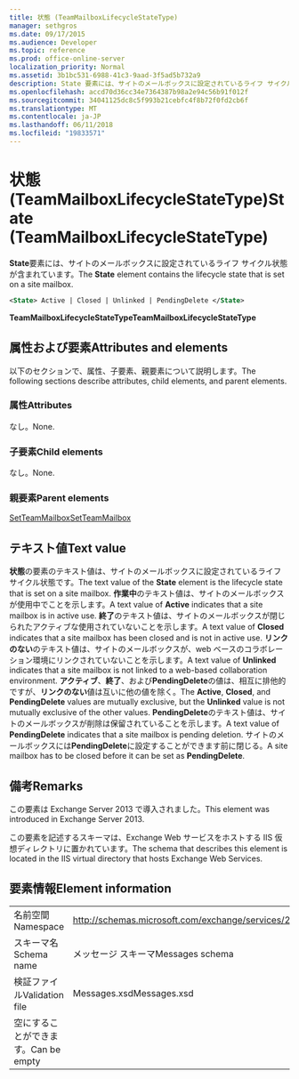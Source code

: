 ```yaml
---
title: 状態 (TeamMailboxLifecycleStateType)
manager: sethgros
ms.date: 09/17/2015
ms.audience: Developer
ms.topic: reference
ms.prod: office-online-server
localization_priority: Normal
ms.assetid: 3b1bc531-6988-41c3-9aad-3f5ad5b732a9
description: State 要素には、サイトのメールボックスに設定されているライフ サイクル状態が含まれています。
ms.openlocfilehash: accd70d36cc34e7364387b98a2e94c56b91f012f
ms.sourcegitcommit: 34041125dc8c5f993b21cebfc4f8b72f0fd2cb6f
ms.translationtype: MT
ms.contentlocale: ja-JP
ms.lasthandoff: 06/11/2018
ms.locfileid: "19833571"
---
```

# <a name="state-teammailboxlifecyclestatetype"></a><span data-ttu-id="39d3f-103">状態 (TeamMailboxLifecycleStateType)</span><span class="sxs-lookup"><span data-stu-id="39d3f-103">State (TeamMailboxLifecycleStateType)</span></span>

<span data-ttu-id="39d3f-104">**State**要素には、サイトのメールボックスに設定されているライフ サイクル状態が含まれています。</span><span class="sxs-lookup"><span data-stu-id="39d3f-104">The **State** element contains the lifecycle state that is set on a site mailbox.</span></span> 
  
```XML
<State> Active | Closed | Unlinked | PendingDelete </State>
```

<span data-ttu-id="39d3f-105">**TeamMailboxLifecycleStateType**</span><span class="sxs-lookup"><span data-stu-id="39d3f-105">**TeamMailboxLifecycleStateType**</span></span>

## <a name="attributes-and-elements"></a><span data-ttu-id="39d3f-106">属性および要素</span><span class="sxs-lookup"><span data-stu-id="39d3f-106">Attributes and elements</span></span>

<span data-ttu-id="39d3f-107">以下のセクションで、属性、子要素、親要素について説明します。</span><span class="sxs-lookup"><span data-stu-id="39d3f-107">The following sections describe attributes, child elements, and parent elements.</span></span>
  
### <a name="attributes"></a><span data-ttu-id="39d3f-108">属性</span><span class="sxs-lookup"><span data-stu-id="39d3f-108">Attributes</span></span>

<span data-ttu-id="39d3f-109">なし。</span><span class="sxs-lookup"><span data-stu-id="39d3f-109">None.</span></span>
  
### <a name="child-elements"></a><span data-ttu-id="39d3f-110">子要素</span><span class="sxs-lookup"><span data-stu-id="39d3f-110">Child elements</span></span>

<span data-ttu-id="39d3f-111">なし。</span><span class="sxs-lookup"><span data-stu-id="39d3f-111">None.</span></span>
  
### <a name="parent-elements"></a><span data-ttu-id="39d3f-112">親要素</span><span class="sxs-lookup"><span data-stu-id="39d3f-112">Parent elements</span></span>

[<span data-ttu-id="39d3f-113">SetTeamMailbox</span><span class="sxs-lookup"><span data-stu-id="39d3f-113">SetTeamMailbox</span></span>](setteammailbox.md)
  
## <a name="text-value"></a><span data-ttu-id="39d3f-114">テキスト値</span><span class="sxs-lookup"><span data-stu-id="39d3f-114">Text value</span></span>

<span data-ttu-id="39d3f-115">**状態**の要素のテキスト値は、サイトのメールボックスに設定されているライフ サイクル状態です。</span><span class="sxs-lookup"><span data-stu-id="39d3f-115">The text value of the **State** element is the lifecycle state that is set on a site mailbox.</span></span> <span data-ttu-id="39d3f-116">**作業中**のテキスト値は、サイトのメールボックスが使用中でことを示します。</span><span class="sxs-lookup"><span data-stu-id="39d3f-116">A text value of **Active** indicates that a site mailbox is in active use.</span></span> <span data-ttu-id="39d3f-117">**終了**のテキスト値は、サイトのメールボックスが閉じられたアクティブな使用されていないことを示します。</span><span class="sxs-lookup"><span data-stu-id="39d3f-117">A text value of **Closed** indicates that a site mailbox has been closed and is not in active use.</span></span> <span data-ttu-id="39d3f-118">**リンクのない**のテキスト値は、サイトのメールボックスが、web ベースのコラボレーション環境にリンクされていないことを示します。</span><span class="sxs-lookup"><span data-stu-id="39d3f-118">A text value of **Unlinked** indicates that a site mailbox is not linked to a web-based collaboration environment.</span></span> <span data-ttu-id="39d3f-119">**アクティブ**、**終了**、および**PendingDelete**の値は、相互に排他的ですが、**リンクのない**値は互いに他の値を除く。</span><span class="sxs-lookup"><span data-stu-id="39d3f-119">The **Active**, **Closed**, and **PendingDelete** values are mutually exclusive, but the **Unlinked** value is not mutually exclusive of the other values.</span></span> <span data-ttu-id="39d3f-120">**PendingDelete**のテキスト値は、サイトのメールボックスが削除は保留されていることを示します。</span><span class="sxs-lookup"><span data-stu-id="39d3f-120">A text value of **PendingDelete** indicates that a site mailbox is pending deletion.</span></span> <span data-ttu-id="39d3f-121">サイトのメールボックスには**PendingDelete**に設定することができます前に閉じる。</span><span class="sxs-lookup"><span data-stu-id="39d3f-121">A site mailbox has to be closed before it can be set as **PendingDelete**.</span></span>
  
## <a name="remarks"></a><span data-ttu-id="39d3f-122">備考</span><span class="sxs-lookup"><span data-stu-id="39d3f-122">Remarks</span></span>

<span data-ttu-id="39d3f-123">この要素は Exchange Server 2013 で導入されました。</span><span class="sxs-lookup"><span data-stu-id="39d3f-123">This element was introduced in Exchange Server 2013.</span></span>
  
<span data-ttu-id="39d3f-124">この要素を記述するスキーマは、Exchange Web サービスをホストする IIS 仮想ディレクトリに置かれています。</span><span class="sxs-lookup"><span data-stu-id="39d3f-124">The schema that describes this element is located in the IIS virtual directory that hosts Exchange Web Services.</span></span>
  
## <a name="element-information"></a><span data-ttu-id="39d3f-125">要素情報</span><span class="sxs-lookup"><span data-stu-id="39d3f-125">Element information</span></span>

|||
|:-----|:-----|
|<span data-ttu-id="39d3f-126">名前空間</span><span class="sxs-lookup"><span data-stu-id="39d3f-126">Namespace</span></span>  <br/> |http://schemas.microsoft.com/exchange/services/2006/messages  <br/> |
|<span data-ttu-id="39d3f-127">スキーマ名</span><span class="sxs-lookup"><span data-stu-id="39d3f-127">Schema name</span></span>  <br/> |<span data-ttu-id="39d3f-128">メッセージ スキーマ</span><span class="sxs-lookup"><span data-stu-id="39d3f-128">Messages schema</span></span>  <br/> |
|<span data-ttu-id="39d3f-129">検証ファイル</span><span class="sxs-lookup"><span data-stu-id="39d3f-129">Validation file</span></span>  <br/> |<span data-ttu-id="39d3f-130">Messages.xsd</span><span class="sxs-lookup"><span data-stu-id="39d3f-130">Messages.xsd</span></span>  <br/> |
|<span data-ttu-id="39d3f-131">空にすることができます。</span><span class="sxs-lookup"><span data-stu-id="39d3f-131">Can be empty</span></span>  <br/> ||
   

